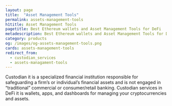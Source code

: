 ```yaml
---
layout: page
title:  "Asset Management Tools"
permalink: assets-management-tools
h1title: Asset Management Tools
pagetitle: Best Ethereum wallets and Asset Management Tools for DeFi    
metadescription: Best Ethereum wallets and Asset Management Tools for DeFi. Custodian services in DeFi it is wallets, apps, and dashboards for managing your cryptocurrencies and assets.
category: products
og: /images/og-assets-management-tools.png
cards: assets-management-tools
redirect_from:
  - custodian_services
  - assets-managament-tools
---
```


Custodian it is a specialized financial institution responsible for safeguarding a firm’s or individual’s financial assets and is not engaged in “traditional” commercial or consumer/retail banking. Custodian services in DeFi it is wallets, apps, and dashboards for managing your cryptocurrencies and assets.
